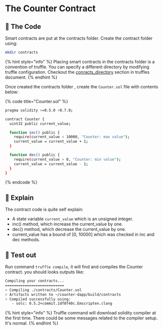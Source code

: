# The Counter Contract

## 📝 The Code

Smart contracts are put at the contracts folder. Create the contract folder using:

```bash
mkdir contracts
```

{% hint style="info" %}
Placing smart contracts in the contracts folder is a convention of truffle. You can specify a different directory by modifying truffle configuration. Checkout the [conracts\_directory](https://www.trufflesuite.com/docs/truffle/reference/configuration#contracts_directory) section in truffles document.
{% endhint %}

Once created the contracts folder , create the `Counter.sol` file with contents below:

{% code title="Counter.sol" %}
```bash
pragma solidity >=0.5.0 <0.7.0;

contract Counter {
  uint32 public current_value;

  function inc() public {
    require(current_value < 10000, "Counter: max value");
    current_value = current_value + 1;
  }

  function dec() public {
    require(current_value > 0, "Counter: min value");
    current_value = current_value - 1;
  }
}
```
{% endcode %}

## 🌟 Explain

The contract code is quite self explain: 

* A state variable `current_value` which is an unsigned integer. 
* inc\(\) method, which increase the current\_value by one. 
* dec\(\) method, which decrease the current\_value by one.
* current\_value has a bound of \[0, 10000\] which was checked in inc and dec methods.

## 🚗 Test out

Run command `truffle compile`, it will find and compiles the Counter contract. you should looks outputs like:

```bash
Compiling your contracts...
===========================
> Compiling ./contracts/Counter.sol
> Artifacts written to ~/counter-dapp/build/contracts
> Compiled successfully using:
   - solc: 0.5.2+commit.1df8f40c.Emscripten.clang
```

{% hint style="info" %}
Truffle command will download solidity compiler at the first time. There could be some messages related to the compiler setup. It's normal.
{% endhint %}

 




